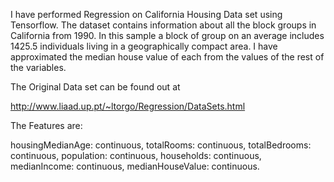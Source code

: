I have performed Regression on California Housing Data set using Tensorflow. The dataset contains information about all the block groups in California from 1990. In this sample a block of group on an average includes 1425.5 individuals living in a geographically compact area. I have approximated the median house value of each from the values of the rest of the variables.

The Original Data set can be found out at

http://www.liaad.up.pt/~ltorgo/Regression/DataSets.html

The Features are:

housingMedianAge: continuous, totalRooms: continuous, totalBedrooms: continuous, population: continuous, households: continuous, medianIncome: continuous, medianHouseValue: continuous.
